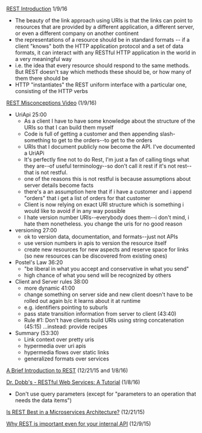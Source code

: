 [REST Introduction](http://www.infoq.com/articles/rest-introduction) 1/9/16
* The beauty of the link approach using URIs is that the links can point to resources that are provided by a different application, a different server, or even a different company on another continent
* the representations of a resource should be in standard formats -- if a client "knows" both the HTTP application protocol and a set of data formats, it can interact with any RESTful HTTP application in the world in a very meaningful way
* i.e. the idea that every resource should respond to the same methods. But REST doesn't say which methods these should be, or how many of them there should be
* HTTP "instantiates" the REST uniform interface with a particular one, consisting of the HTTP verbs

[REST Misconceptions Video](http://www.infoq.com/presentations/rest-misconceptions) (1/9/16)
* UriApi 25:00
  * As a client I have to have some knowledge about the structure of the URIs so that I can build them myself
  * Code is full of getting a customer and then appending slash-something to get to the orders--to get to the orders
  * URIs that I document publicly now become the API.  I've documented a UriAPi
  * It's perfectly fine not to do Rest, I'm just a fan of calling tings what they are--of useful terminology--so don't call it rest if it's not rest--that is not restful.
  * one of the reasons this is not restful is because assumptions about server details become facts
  * there's a an assumption here that if i have a customer and i append "orders" that i get a list of orders for that customer
  * Client is now relying on exact URI structure which is something i would like to avoid if in any way possible
  * I hate version number URIs--everybody does them--i don't mind, i hate them nonetheless.  you change the uris for no good reason
* versioning 27:00
  * ok to version data, documentation, and formats--just not APIs
  * use version numbers in apis to version the resource itself
  * create new resources for new aspects and reserve space for links (so new resources can be discovered from existing ones)
* Postel's Law 36:20
  * "be liberal in what you accept and conservative in what you send"
  * high chance of what you send will be recognized by others
* Client and Server rules 38:00
  * more dynamic 41:00
  * change something on server side and new client doesn't have to be rolled out again b/c it learns about it at runtime
  * e.g. identifiers pointing to suburls
  * pass state transition information from server to client (43:40)
  * Rule #1: Don't have clients build URIs using string concatenation (45:15) ...instead: provide recipes
* Summary (53:30)
  * Link context over pretty uris
  * hypermedia over uri apis
  * hypermedia flows over static links
  * generalized formats over services

[A Brief Introduction to REST](http://www.infoq.com/articles/rest-introduction) (12/21/15 and 1/8/16)

[Dr. Dobb's - RESTful Web Services: A Tutorial](http://www.drdobbs.com/web-development/restful-web-services-a-tutorial/240169069) (1/8/16)
* Don't use query parameters (except for "parameters to an operation that needs the data items")

[Is REST Best in a Microservices Architecture?](http://capgemini.github.io/architecture/is-rest-best-microservices/) (12/21/15)

[Why REST is important even for your internal API](https://medium.com/@_reneweb_/why-rest-is-important-even-for-your-internal-api-ab08a40d01d3#.o8uyilkxr) (12/9/15)